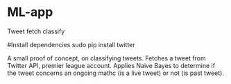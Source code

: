 # ML-app
Tweet fetch classify

#Install dependencies
sudo pip install twitter

A small proof of concept, on classifying tweets.
Fetches a tweet from Twitter API, premier league account.
Applies Naive Bayes to determine if the tweet concerns an ongoing mathc (is a live tweet) or not (is past tweet).